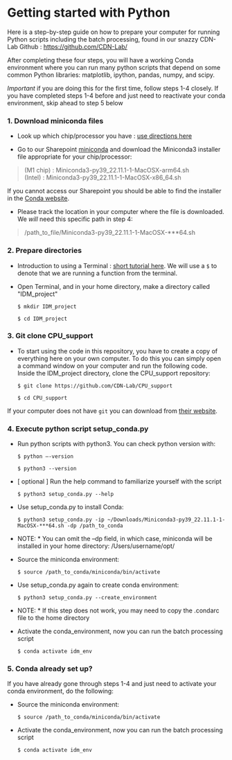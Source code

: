 # Getting started with Python

Here is a step-by-step guide on how to prepare your computer for running Python scripts including the batch processing, found in our snazzy CDN-Lab Github : https://github.com/CDN-Lab/ 

After completing these four steps, you will have a working Conda environment where you can run many python scripts that depend on some common Python libraries: matplotlib, ipython, pandas, numpy, and scipy.  

*Important* if you are doing this for the first time, follow steps 1-4 closely. If you have completed steps 1-4 before and just need to reactivate your conda environment, skip ahead to step 5 below 



### 1. Download miniconda files 

- Look up which chip/processor you have : [use directions here](https://support.apple.com/en-us/HT211814#:~:text=To%20open%20About%20This%20Mac,name%20of%20an%20Intel%20processor.)

- Go to our Sharepoint [miniconda](https://nih.sharepoint.com/:f:/r/sites/NIMH-CDNlab/Shared%20Documents/Code/miniconda?csf=1&web=1&e=L5gLrH) and download the Miniconda3 installer file appropriate for your chip/processor: 
> (M1 chip) : Miniconda3-py39_22.11.1-1-MacOSX-arm64.sh  
> (Intel) : Miniconda3-py39_22.11.1-1-MacOSX-x86_64.sh  

If you cannot access our Sharepoint you should be able to find the installer in the [Conda website](https://docs.conda.io/en/latest/miniconda.html). 

- Please track the location in your computer where the file is downloaded. We *will* need this specific path in step 4:

> /path_to_file/Miniconda3-py39_22.11.1-1-MacOSX-***64.sh 


### 2. Prepare directories 

- Introduction to using a Terminal : [short tutorial here](https://www.youtube.com/watch?v=aKRYQsKR46I). We will use a `$` to denote that we are running a function from the terminal. 

- Open Terminal, and in your home directory, make a directory called "IDM_project"  

    `$ mkdir IDM_project`
    
    `$ cd IDM_project`


### 3. Git clone CPU_support 

- To start using the code in this repository, you have to create a copy of everything here on your own computer. To do this you can simply open a command window on your computer and run the following code. Inside the IDM_project directory, clone the CPU_support repository:

    `$ git clone https://github.com/CDN-Lab/CPU_support`

    `$ cd CPU_support`

If your computer does not have `git` you can download from [their website](https://git-scm.com/book/en/v2/Getting-Started-Installing-Git).



### 4. Execute python script setup_conda.py 

- Run python scripts with python3. You can check python version with: 

    `$ python –-version`

    `$ python3 --version`

- [ optional ] Run the help command to familiarize yourself with the script 

    `$ python3 setup_conda.py --help`

- Use setup_conda.py to install Conda: 

    `$ python3 setup_conda.py -ip ~/Downloads/Miniconda3-py39_22.11.1-1-MacOSX-***64.sh -dp /path_to_conda`

* NOTE: * You can omit the –dp field, in which case, miniconda will be installed in your home directory: /Users/username/opt/ 

- Source the miniconda environment: 

    `$ source /path_to_conda/miniconda/bin/activate`

- Use setup_conda.py again to create conda environment: 

    `$ python3 setup_conda.py --create_environment`

* NOTE: * If this step does not work, you may need to copy the .condarc file to the home directory 

- Activate the conda_environment, now you can run the batch processing script 

    `$ conda activate idm_env`




### 5. Conda already set up? 

If you have already gone through steps 1-4 and just need to activate your conda environment, do the following: 

- Source the miniconda environment: 

    `$ source /path_to_conda/miniconda/bin/activate`

- Activate the conda_environment, now you can run the batch processing script 

    `$ conda activate idm_env`

